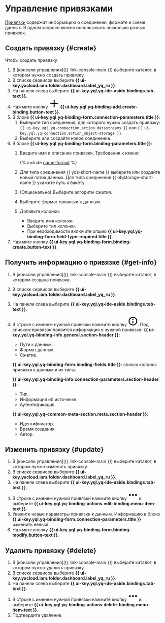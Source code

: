 # Управление привязками

[Привязки](../concepts/glossary.md#binding) содержат информацию о соединении, формате и схеме данных. В одном запросе можно использовать несколько разных привязок.

## Создать привязку {#create}

Чтобы создать привязку:

1. В [консоли управления]({{ link-console-main }}) выберите каталог, в котором нужно создать привязку.
1. В списке сервисов выберите **{{ ui-key.yacloud.iam.folder.dashboard.label_yq_ru }}**.
1. На панели слева выберите **{{ ui-key.yql.yq-ide-aside.bindings.tab-text }}**.
1. Нажмите кнопку ![info](../../_assets/console-icons/plus.svg) **{{ ui-key.yql.yq-binding-add.create-binding.button-text }}**.
1. В блоке **{{ ui-key.yql.yq-binding-form.connection-parameters.title }}**:
   1. Выберите тип соединения, для которого нужно создать привязку: `{{ ui-key.yql.yq-connection.action_datastreams }}` или `{{ ui-key.yql.yq-connection.action_object-storage }}`.
   1. Выберите или создайте новое соединение.
1. В блоке **{{ ui-key.yql.yq-binding-form.binding-parameters.title }}**:
   1. Введите имя и описание привязки. Требования к имени:

      {% include [name-format](../_includes/connection-name-format.md) %}

   1. Для типа соединения {{ yds-short-name }} выберите или создайте новый поток данных.
      Для типа соединения {{ objstorage-short-name }} укажите путь к бакету.
   1. (Опционально) Выберите алгоритм сжатия.
   1. Выберите формат привязки к данным.
   1. Добавьте колонки:
      * Введите имя колонки.
      * Выберите тип колонки.
      * При необходимости включите опцию **{{ ui-key.yql.yq-binding-form.field-type-required.title }}**.
1. Нажмите кнопку **{{ ui-key.yql.yq-binding-form.binding-create.button-text }}**.

## Получить информацию о привязке {#get-info}

1. В [консоли управления]({{ link-console-main }}) выберите каталог, в котором создана привязка.
1. В списке сервисов выберите **{{ ui-key.yacloud.iam.folder.dashboard.label_yq_ru }}**.
1. На панели слева выберите **{{ ui-key.yql.yq-ide-aside.bindings.tab-text }}**.
1. В строке с именем нужной привязки нажмите кнопку ![info](../../_assets/console-icons/circle-info.svg).
   Под списком привязок появится информация о нужной привязке:
   **{{ ui-key.yql.yq-binding-info.general.section-header }}**:

     * Пути к данным.
     * Формат данных.
     * Сжатие.

   **{{ ui-key.yql.yq-binding-form.binding-fields.title }}**: список колонок привязки к данным и их типы.

   **{{ ui-key.yql.yq-binding-info.connection-parameters.section-header }}**:

      * Тип.
      * Информация об источнике.
      * Аутентификация.

   **{{ ui-key.yql.yq-common-meta-section.meta.section-header }}**:

      * Идентификатор.
      * Время создания.
      * Автор.

## Изменить привязку {#update}

1. В [консоли управления]({{ link-console-main }}) выберите каталог, в котором нужно изменить привязку.
1. В списке сервисов выберите **{{ ui-key.yacloud.iam.folder.dashboard.label_yq_ru }}**.
1. На панели слева выберите **{{ ui-key.yql.yq-ide-aside.bindings.tab-text }}**.
1. В строке с именем нужной привязки нажмите кнопку ![ellipsis](../../_assets/console-icons/ellipsis.svg) и выберите **{{ ui-key.yql.yq-binding-actions.edit-binding.menu-item-text }}**.
1. Укажите новые параметры привязки к данным. Информацию в блоке **{{ ui-key.yql.yq-binding-form.connection-parameters.title }}** изменить нельзя.
1. Нажмите кнопку **{{ ui-key.yql.yq-binding-form.binding-modify.button-text }}**.

## Удалить привязку {#delete}

1. В [консоли управления]({{ link-console-main }}) выберите каталог, в котором нужно удалить привязку.
1. В списке сервисов выберите **{{ ui-key.yacloud.iam.folder.dashboard.label_yq_ru }}**.
1. На панели слева выберите **{{ ui-key.yql.yq-ide-aside.bindings.tab-text }}**.
1. В строке с именем нужной привязки нажмите кнопку ![ellipsis](../../_assets/console-icons/ellipsis.svg) и выберите **{{ ui-key.yql.yq-binding-actions.delete-binding.menu-item-text }}**.
1. Подтвердите удаление.
